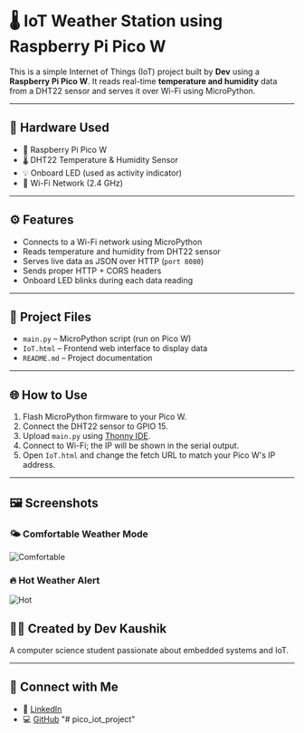 # 🌡️ IoT Weather Station using Raspberry Pi Pico W

This is a simple Internet of Things (IoT) project built by **Dev** using a **Raspberry Pi Pico W**. It reads real-time **temperature and humidity** data from a DHT22 sensor and serves it over Wi-Fi using MicroPython.

---

## 🔧 Hardware Used
- 🧠 Raspberry Pi Pico W
- 🌡️ DHT22 Temperature & Humidity Sensor
- 💡 Onboard LED (used as activity indicator)
- 📶 Wi-Fi Network (2.4 GHz)

---

## ⚙️ Features
- Connects to a Wi-Fi network using MicroPython
- Reads temperature and humidity from DHT22 sensor
- Serves live data as JSON over HTTP (`port 8080`)
- Sends proper HTTP + CORS headers
- Onboard LED blinks during each data reading

---

## 📁 Project Files
- `main.py` – MicroPython script (run on Pico W)
- `IoT.html` – Frontend web interface to display data
- `README.md` – Project documentation

---

## 🌐 How to Use
1. Flash MicroPython firmware to your Pico W.
2. Connect the DHT22 sensor to GPIO 15.
3. Upload `main.py` using [Thonny IDE](https://thonny.org/).
4. Connect to Wi-Fi; the IP will be shown in the serial output.
5. Open `IoT.html` and change the fetch URL to match your Pico W's IP address.

---

## 🖼️ Screenshots

### 🌤 Comfortable Weather Mode
![Comfortable](https://raw.githubusercontent.com/Deox00/iot-weather-station/main/Screenshot%202025-05-13%20114723.png)

### 🔥 Hot Weather Alert
![Hot](https://raw.githubusercontent.com/Deox00/iot-weather-station/main/Screenshot%202025-05-13%20160115.png)


## 🙋‍♂️ Created by Dev Kaushik

A computer science student passionate about embedded systems and IoT.

---

## 🔗 Connect with Me
- 💼 [LinkedIn](https://www.linkedin.com/in/dev-kaushik-607784337/)
- 💻 [GitHub](https://github.com/Deox00)
"# pico_iot_project" 

